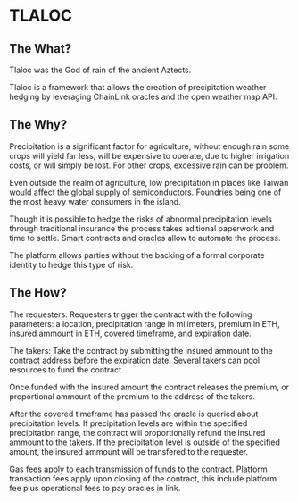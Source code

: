 # TLALOC

## The What? 

Tlaloc was the God of rain of the ancient Aztects.  

Tlaloc is a framework that allows the creation of precipitation weather hedging by leveraging ChainLink oracles and the open weather map API.

## The Why?

Precipitation is a significant factor for agriculture, without enough rain some crops will yield far less, will be expensive to operate, due to higher irrigation costs, or will simply be lost. For other crops, excessive rain can be problem.

Even outside the realm of agriculture, low precipitation in places like Taiwan would affect the global supply of semiconductors. Foundries being one of the most heavy water consumers in the island. 

Though it is possible to hedge the risks of abnormal precipitation levels through traditional insurance the process takes aditional paperwork and time to settle. Smart contracts and oracles allow to automate the process.

The platform allows parties without the backing of a formal corporate identity to hedge this type of risk.

## The How?

The requesters: Requesters trigger the contract with the following parameters: a location, precipitation range in milimeters, premium in ETH, insured ammount in ETH, covered timeframe, and expiration date.

The takers: Take the contract by submitting the insured ammount to the contract address before the expiration date. Several takers can pool resources to fund the contract.

Once funded with the insured amount the contract releases the premium, or proportional ammount of the premium to the address of the takers. 

After the covered timeframe has passed the oracle is queried about precipitation levels. If precipitation levels are within the specified precipitation range, the contract will proportionally refund the insured ammount to the takers. If the precipitation level is outside of the specified amount, the insured ammount will be transfered to the requester.

Gas fees apply to each transmission of funds to the contract. 
Platform transaction fees apply upon closing of the contract, this include platform fee plus operational fees to pay oracles in link.

